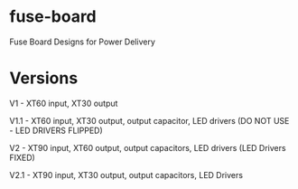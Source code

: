 # fuse-board
Fuse Board Designs for Power Delivery

# Versions

V1 - XT60 input, XT30 output

V1.1 - XT60 input, XT30 output, output capacitor, LED drivers (DO NOT USE - LED DRIVERS FLIPPED)

V2 - XT90 input, XT60 output, output capacitors, LED drivers (LED Drivers FIXED)

V2.1 - XT90 input, XT30 output, output capacitors, LED Drivers